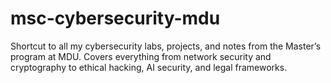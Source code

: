 # msc-cybersecurity-mdu
Shortcut to all my cybersecurity labs, projects, and notes from the Master’s program at MDU. Covers everything from network security and cryptography to ethical hacking, AI security, and legal frameworks.
